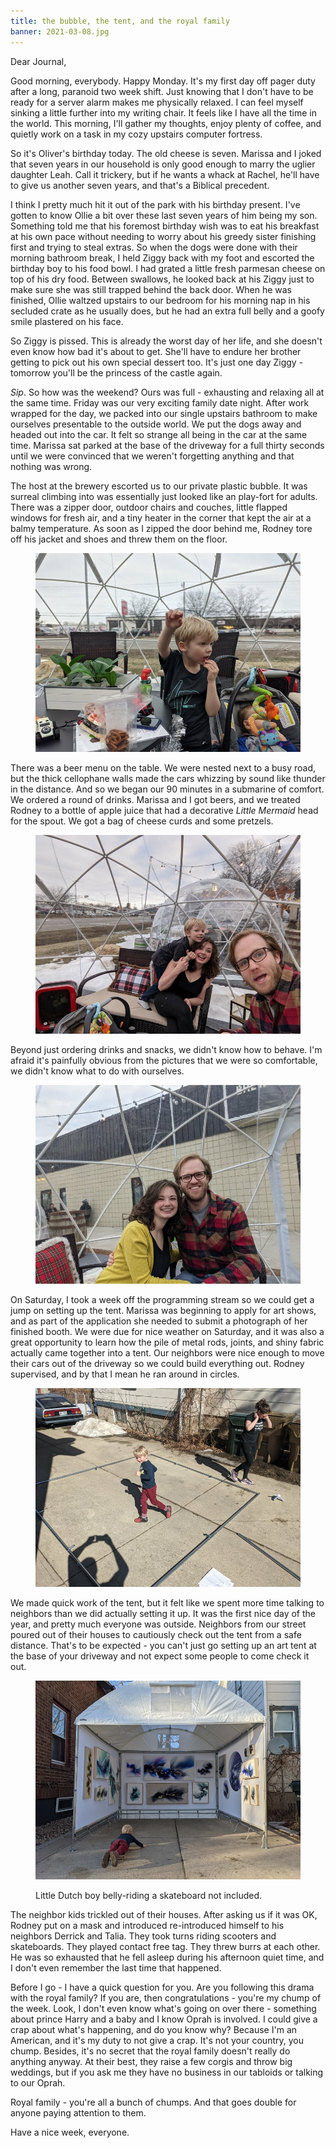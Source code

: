 ```yaml
---
title: the bubble, the tent, and the royal family
banner: 2021-03-08.jpg
---
```


Dear Journal,

Good morning, everybody.  Happy Monday.  It's my first day off pager
duty after a long, paranoid two week shift.  Just knowing that I don't
have to be ready for a server alarm makes me physically relaxed.  I
can feel myself sinking a little further into my writing chair.  It
feels like I have all the time in the world.  This morning, I'll
gather my thoughts, enjoy plenty of coffee, and quietly work on a task
in my cozy upstairs computer fortress.

So it's Oliver's birthday today.  The old cheese is seven.  Marissa
and I joked that seven years in our household is only good enough to
marry the uglier daughter Leah.  Call it trickery, but if he wants a
whack at Rachel, he'll have to give us another seven years, and that's
a Biblical precedent.

I think I pretty much hit it out of the park with his birthday
present.  I've gotten to know Ollie a bit over these last seven years
of him being my son.  Something told me that his foremost birthday
wish was to eat his breakfast at his own pace without needing to worry
about his greedy sister finishing first and trying to steal extras.
So when the dogs were done with their morning bathroom break, I held
Ziggy back with my foot and escorted the birthday boy to his food
bowl.  I had grated a little fresh parmesan cheese on top of his dry
food.  Between swallows, he looked back at his Ziggy just to make sure
she was still trapped behind the back door.  When he was finished,
Ollie waltzed upstairs to our bedroom for his morning nap in his
secluded crate as he usually does, but he had an extra full belly and
a goofy smile plastered on his face.

So Ziggy is pissed.  This is already the worst day of her life, and
she doesn't even know how bad it's about to get.  She'll have to
endure her brother getting to pick out his own special dessert too.
It's just one day Ziggy - tomorrow you'll be the princess of the
castle again.

_Sip_.  So how was the weekend?  Ours was full - exhausting and
relaxing all at the same time.  Friday was our very exciting family
date night.  After work wrapped for the day, we packed into our single
upstairs bathroom to make ourselves presentable to the outside world.
We put the dogs away and headed out into the car.  It felt so strange
all being in the car at the same time.  Marissa sat parked at the base
of the driveway for a full thirty seconds until we were convinced that
we weren't forgetting anything and that nothing was wrong.

The host at the brewery escorted us to our private plastic bubble.  It
was surreal climbing into was essentially just looked like an
play-fort for adults.  There was a zipper door, outdoor chairs and
couches, little flapped windows for fresh air, and a tiny heater in
the corner that kept the air at a balmy temperature.  As soon as I
zipped the door behind me, Rodney tore off his jacket and shoes and
threw them on the floor.

<figure>
<a href="/images/2021-03-08-bubble-2.jpg">
<img alt="2021 03 08 bubble 2" src="/images/2021-03-08-bubble-2.jpg"/>
</a>
</figure>

There was a beer menu on the table.  We were nested next to a busy
road, but the thick cellophane walls made the cars whizzing by sound
like thunder in the distance.  And so we began our 90 minutes in a
submarine of comfort.  We ordered a round of drinks.  Marissa and I
got beers, and we treated Rodney to a bottle of apple juice that had a
decorative _Little Mermaid_ head for the spout.  We got a bag of
cheese curds and some pretzels.

<figure>
<a href="/images/2021-03-08-bubble-1.jpg">
<img alt="2021 03 08 bubble 1" src="/images/2021-03-08-bubble-1.jpg"/>
</a>
</figure>

Beyond just ordering drinks and snacks, we didn't know how to behave.
I'm afraid it's painfully obvious from the pictures that we were so
comfortable, we didn't know what to do with ourselves.

<figure>
<a href="/images/2021-03-08-bubble-3.jpg">
<img alt="2021 03 08 bubble 3" src="/images/2021-03-08-bubble-3.jpg"/>
</a>
</figure>

On Saturday, I took a week off the programming stream so we could get
a jump on setting up the tent.  Marissa was beginning to apply for art
shows, and as part of the application she needed to submit a
photograph of her finished booth.  We were due for nice weather on
Saturday, and it was also a great opportunity to learn how the pile of
metal rods, joints, and shiny fabric actually came together into a
tent.  Our neighbors were nice enough to move their cars out of the
driveway so we could build everything out.  Rodney supervised, and by
that I mean he ran around in circles.

<figure>
<a href="/images/2021-03-08-tent-1.jpg">
<img alt="2021 03 08 tent 1" src="/images/2021-03-08-tent-1.jpg"/>
</a>
</figure>

We made quick work of the tent, but it felt like we spent more time
talking to neighbors than we did actually setting it up.  It was the
first nice day of the year, and pretty much everyone was outside.
Neighbors from our street poured out of their houses to cautiously
check out the tent from a safe distance.  That's to be expected - you
can't just go setting up an art tent at the base of your driveway and
not expect some people to come check it out.

<figure>
<a href="/images/2021-03-08-tent-2.jpg">
<img alt="2021 03 08 tent 2" src="/images/2021-03-08-tent-2.jpg"/>
</a>
<figcaption>
<p>Little Dutch boy belly-riding a skateboard not included.</p>
</figcaption>
</figure>

The neighbor kids trickled out of their houses.  After asking us if it
was OK, Rodney put on a mask and introduced re-introduced himself to
his neighbors Derrick and Talia.  They took turns riding scooters and
skateboards.  They played contact free tag.  They threw burrs at each
other.  He was so exhausted that he fell asleep during his afternoon
quiet time, and I don't even remember the last time that happened.

Before I go - I have a quick question for you.  Are you following this
drama with the royal family?  If you are, then congratulations -
you're my chump of the week.  Look, I don't even know what's going on
over there - something about prince Harry and a baby and I know Oprah
is involved.  I could give a crap about what's happening, and do you
know why?  Because I'm an American, and it's my duty to not give a
crap.  It's not your country, you chump.  Besides, it's no secret that
the royal family doesn't really do anything anyway.  At their best,
they raise a few corgis and throw big weddings, but if you ask me they
have no business in our tabloids or talking to our Oprah.

Royal family - you're all a bunch of chumps.  And that goes double for
anyone paying attention to them.

Have a nice week, everyone.
